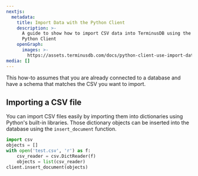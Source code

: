 ```yaml
---
nextjs:
  metadata:
    title: Import Data with the Python Client
    description: >-
      A guide to show how to import CSV data into TerminusDB using the
      Python Client
    openGraph:
      images: >-
        https://assets.terminusdb.com/docs/python-client-use-import-data.png
media: []
---
```


This how-to assumes that you are already connected to a database and have a schema that matches the CSV you want to import.

## Importing a CSV file

You can import CSV files easily by importing them into dictionaries using Python's built-in libraries. Those dictionary objects can be inserted into the database using the `insert_document` function.

```python
import csv
objects = []
with open('test.csv', 'r') as f:
    csv_reader = csv.DictReader(f)
    objects = list(csv_reader)
client.insert_document(objects)
```